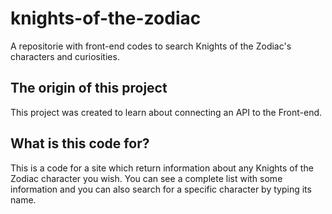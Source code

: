 # knights-of-the-zodiac
  A repositorie with front-end codes to search Knights of the Zodiac's characters and curiosities.

## The origin of this project
This project was created to learn about connecting an API to the Front-end.

## What is this code for?
This is a code for a site which return information about any Knights of the Zodiac character you wish.
You can see a complete list with some information and you can also search for a specific character by typing its name.
